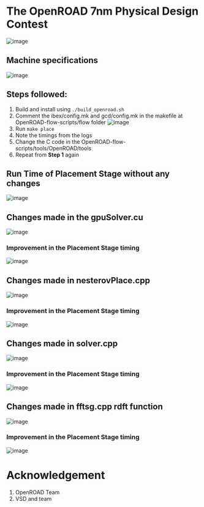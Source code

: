 # The OpenROAD 7nm Physical Design Contest
![image](https://user-images.githubusercontent.com/58599984/228327823-912ba30d-0127-468c-af0b-c41706387346.png)

## Machine specifications
![image](https://user-images.githubusercontent.com/58599984/228325923-3019c0ab-cfc3-4a31-a623-b8bd8680f7fb.png)
## Steps followed:
1. Build and install using ```./build_openroad.sh```
2. Comment the ibex/config.mk and gcd/config.mk in the makefile at OpenROAD-flow-scripts/flow folder
  ![image](https://user-images.githubusercontent.com/58599984/228327031-cf9a1bd6-083f-421e-bc1e-d17425440b0d.png)
3. Run ```make place```
4. Note the timings from the logs
5. Change the C code in the OpenROAD-flow-scripts/tools/OpenROAD/tools
6. Repeat from **Step 1** again
## Run Time of Placement Stage without any changes
![image](https://user-images.githubusercontent.com/58599984/228294893-6f5bfca1-6386-42da-9984-0972c6a86e2b.png)
## Changes made in the gpuSolver.cu
![image](https://user-images.githubusercontent.com/58599984/228294648-7c1df1da-ca05-454f-8cf7-8aec489ac4b5.png)


### Improvement in the Placement Stage timing
![image](https://user-images.githubusercontent.com/58599984/228300190-5390745f-affb-45b8-99f0-7465afaf3bba.png)

## Changes made in nesterovPlace.cpp
![image](https://user-images.githubusercontent.com/58599984/228318635-0d807721-50e5-43c9-8b89-e968c676301a.png)

### Improvement in the Placement Stage timing
![image](https://user-images.githubusercontent.com/58599984/228318784-6d66e01f-953c-4f8b-95b7-022c0f16a582.png)

## Changes made in solver.cpp
![image](https://user-images.githubusercontent.com/58599984/228338100-e357c884-8731-41ab-96a8-e6cfcba29169.png)

### Improvement in the Placement Stage timing
![image](https://user-images.githubusercontent.com/58599984/228324932-738966d1-c5aa-481c-849c-eb550c3a912e.png)

## Changes made in fftsg.cpp rdft function
![image](https://user-images.githubusercontent.com/58599984/228340068-a972819b-7efd-45c1-8b33-170c0901b5f5.png)

### Improvement in the Placement Stage timing
![image](https://user-images.githubusercontent.com/58599984/228339817-daa6aee9-70d0-46d2-8ded-62c77061b3eb.png)

# Acknowledgement
1. OpenROAD Team
2. VSD and team
